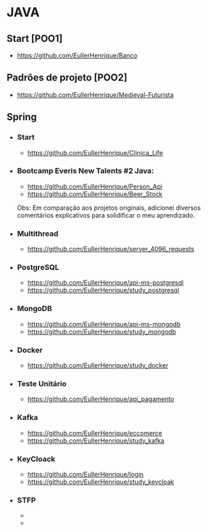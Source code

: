 # JAVA

## Start [POO1]

- https://github.com/EullerHenrique/Banco

## Padrões de projeto [POO2]

- https://github.com/EullerHenrique/Medieval-Futurista

## Spring

- ### Start

  - https://github.com/EullerHenrique/Clinica_Life

- ### Bootcamp Everis New Talents #2 Java:
  
   - https://github.com/EullerHenrique/Person_Api
   - https://github.com/EullerHenrique/Beer_Stock

  Obs: Em comparação aos projetos originais, adicionei diversos comentários explicativos para solidificar o meu aprendizado.

- ### Multithread 
  
  - https://github.com/EullerHenrique/server_4096_requests

 - ### PostgreSQL

    - https://github.com/EullerHenrique/api-ms-postgresql
    - https://github.com/EullerHenrique/study_postgresql

  - ### MongoDB

    - https://github.com/EullerHenrique/api-ms-mongodb
    - https://github.com/EullerHenrique/study_mongodb
  
  - ### Docker
   
    - https://github.com/EullerHenrique/study_docker

- ### Teste Unitário

  - https://github.com/EullerHenrique/api_pagamento

- ### Kafka
  - https://github.com/EullerHenrique/eccomerce
  - https://github.com/EullerHenrique/study_kafka

- ### KeyCloack
  - https://github.com/EullerHenrique/login
  - https://github.com/EullerHenrique/study_keycloak

- ### STFP
  - 
  -
  
